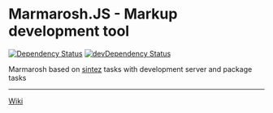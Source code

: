 # Marmarosh.JS - Markup development tool

[![Dependency Status](https://david-dm.org/marmarosh/marmarosh.svg)](https://david-dm.org/marmarosh/marmarosh)
[![devDependency Status](https://david-dm.org/marmarosh/marmarosh/dev-status.svg)](https://david-dm.org/marmarosh/marmarosh#info=devDependencies)

Marmarosh based on [sintez](https://github.com/frankland/sintez) tasks with development server and package tasks

---
[Wiki](https://github.com/marmarosh/marmarosh/wiki)
